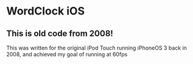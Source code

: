 # WordClock iOS

## This is old code from 2008!

This was written for the original iPod Touch running iPhoneOS 3 back in 2008, and achieved my goal of running at 60fps
